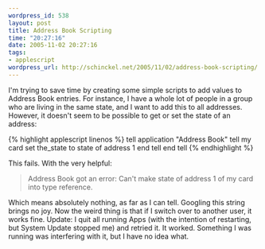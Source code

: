 ```yaml
--- 
wordpress_id: 538
layout: post
title: Address Book Scripting
time: "20:27:16"
date: 2005-11-02 20:27:16
tags: 
- applescript
wordpress_url: http://schinckel.net/2005/11/02/address-book-scripting/
---
```

I'm trying to save time by creating some simple scripts to add values to Address Book entries. For instance, I have a whole lot of people in a group who are living in the same state, and I want to add this to all addresses. However, it doesn't seem to be possible to get or set the state of an address: 
    
    
{% highlight applescript linenos %}
    tell application "Address Book"
    	tell my card
    		set the_state to state of address 1
    	end tell
    end tell
{% endhighlight %}
    

This fails. With the very helpful: 

> Address Book got an error: Can't make state of address 1 of my card into type reference.

Which means absolutely nothing, as far as I can tell. Googling this string brings no joy. Now the weird thing is that if I switch over to another user, it works fine. Update: I quit all running Apps (with the intention of restarting, but System Update stopped me) and retried it. It worked. Something I was running was interfering with it, but I have no idea what. 
